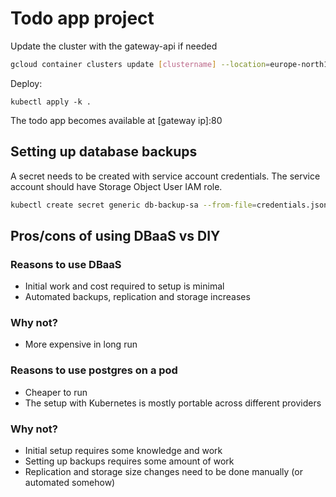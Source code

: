 # Todo app project

Update the cluster with the gateway-api if needed
```sh
gcloud container clusters update [clustername] --location=europe-north1-b --gateway-api=standard
```

Deploy:
```
kubectl apply -k .
```

The todo app becomes available at [gateway ip]:80

## Setting up database backups
A secret needs to be created with service account credentials. The service account should have Storage Object User IAM role.
```sh
kubectl create secret generic db-backup-sa --from-file=credentials.json=your_sa.json
```

## Pros/cons of using DBaaS vs DIY

### Reasons to use DBaaS
- Initial work and cost required to setup is minimal
- Automated backups, replication and storage increases
### Why not?
- More expensive in long run

### Reasons to use postgres on a pod
- Cheaper to run
- The setup with Kubernetes is mostly portable across different providers
### Why not?
- Initial setup requires some knowledge and work
- Setting up backups requires some amount of work
- Replication and storage size changes need to be done manually (or automated somehow)
